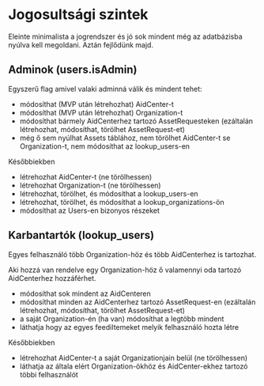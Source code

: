 # Jogosultsági szintek 
Eleinte minimalista a jogrendszer és jó sok mindent még az adatbázisba nyúlva kell megoldani. Aztán fejlődünk majd.

## Adminok (users.isAdmin)
Egyszerű flag amivel valaki adminná válik és mindent tehet:
- módosíthat (MVP után létrehozhat) AidCenter-t
- módosíthat (MVP után létrehozhat) Organization-t
- módosíthat bármely AidCenterhez tartozó AssetRequesteken (ezáltalán létrehozhat, módosíthat, törölhet AssetRequest-et)
- még ő sem nyúlhat Assets táblához, nem törölhet AidCenter-t se Organization-t, nem módosíthat az lookup_users-en 

Későbbiekben
- létrehozhat AidCenter-t (ne törölhessen)
- létrehozhat Organization-t (ne törölhessen)
- létrehozhat, törölhet, és módosíthat a lookup_users-en
- létrehozhat, törölhet, és módosíthat a lookup_organizations-ön
- módosíthat az Users-en bizonyos részeket

## Karbantartók (lookup_users)
Egyes felhasználó több Organization-höz és több AidCenterhez is tartozhat.

Aki hozzá van rendelve egy Organization-höz ő valamennyi oda tartozó AidCenterhez hozzáférhet.

- módosíthat sok mindent az AidCenteren
- módosíthat minden az AidCenterhez tartozó AssetRequest-en (ezáltalán létrehozhat, módosíthat, törölhet AssetRequest-et)
- a saját Organization-én (ha van) módosíthat a legtöbb mindent
- láthatja hogy az egyes feediItemeket melyik felhasználó hozta létre

Későbbiekben
- létrehozhat AidCenter-t a saját Organizationjain belül (ne törölhessen)
- láthatja az általa elért Organization-ökhöz és AidCenter-ekhez tartozó többi felhasználót
